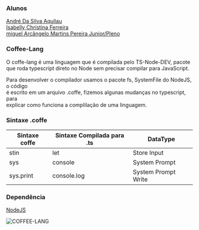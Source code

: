 ### Alunos 
[André Da Silva Aquilau](https://github.com/AndreAquilau)<br>
[Isabelly Christina Ferreira](https://github.com/isabelly46)<br>
[miguel Arcângelo Martins Pereira Junior/Pleno](https://github.com/miguelarcjr)<br>

### Coffee-Lang
<p>
O coffe-lang é uma linguagem que é compilada pelo TS-Node-DEV, pacote que roda typescript direto no Node sem precisar compilar para JavaScript.
</p>
<p>
Para desenvolver o compilador usamos o pacote fs, SystemFile do NodeJS, o código <br>
é escrito em um arquivo .coffe, fizemos algunas mudanças no typescript, para <br>
explicar como funciona a complilação de uma linguagem.
</p>

### Sintaxe .coffe
<table>
    <thead>
        <th>
            Sintaxe coffe
        </th>
        <th>
            Sintaxe Compilada para .ts
        </th>
        <th>
            DataType
        </th>
    </thead>
    <tbody>
        <tr>
            <td>stin</td>
            <td>let</td>
            <td>Store Input</td>
        </tr>
        <tr>
            <td>sys</td>
            <td>console</td>
            <td>System Prompt</td>
        </tr>
        <tr>
            <td>sys.print</td>
            <td>console.log</td>
            <td>System Prompt Write</td>
        </tr>
    </tbody>
</table>

### Dependência
[NodeJS](https://nodejs.org/en/)


![COFFEE-LANG](https://img.shields.io/badge/-Coffee%20Lang-944058?style=flat-square&logo=coffee&logoColor=white)